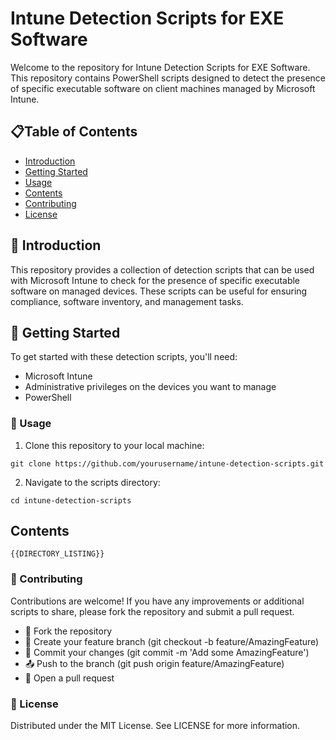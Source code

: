 # Intune Detection Scripts for EXE Software

Welcome to the repository for Intune Detection Scripts for EXE Software. This repository contains PowerShell scripts designed to detect the presence of specific executable software on client machines managed by Microsoft Intune.



##  📋Table of Contents

- [Introduction](#introduction)
- [Getting Started](#getting-started)
- [Usage](#usage)
- [Contents](#contents)
- [Contributing](#contributing)
- [License](#license)

##  🌟 Introduction

This repository provides a collection of detection scripts that can be used with Microsoft Intune to check for the presence of specific executable software on managed devices. These scripts can be useful for ensuring compliance, software inventory, and management tasks.

## 🚀 Getting Started

To get started with these detection scripts, you'll need:

- Microsoft Intune
- Administrative privileges on the devices you want to manage
- PowerShell


### 📄 Usage
1. Clone this repository to your local machine:

```shell
git clone https://github.com/yourusername/intune-detection-scripts.git
```

2. Navigate to the scripts directory:

```shell
cd intune-detection-scripts
```
## Contents

```plaintext
{{DIRECTORY_LISTING}}
```


### 🤝 Contributing
Contributions are welcome! If you have any improvements or additional scripts to share, please fork the repository and submit a pull request.

- 🍴 Fork the repository
- 🌿 Create your feature branch (git checkout -b feature/AmazingFeature)
- 💾 Commit your changes (git commit -m 'Add some AmazingFeature')
- 📤 Push to the branch (git push origin feature/AmazingFeature)
- 🔄 Open a pull request

### 📜 License
Distributed under the MIT License. See LICENSE for more information.


